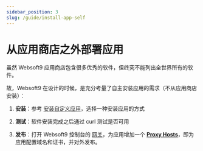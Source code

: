 ```yaml
---
sidebar_position: 3
slug: /guide/install-app-self
---
```


# 从应用商店之外部署应用

虽然 Websoft9 应用商店包含很多优秀的软件，但终究不能列出全世界所有的软件。  

故，Websoft9 在设计的时候，是充分考量了自主安装应用的需求（不从应用商店安装）：

1. **安装**：参考 [安装自定义应用](../quick/installapp.md#not-from-appstore)，选择一种安装应用的方式

2. **测试**：软件安装完成之后通过 curl 测试是否可用

3. **发布**：打开 Websoft9 控制台的 [网关](../quick/function/gateway)，为应用增加一个 **[Proxy Hosts](../function/gateway#add-proxhost)**，即为应用配置域名和证书，并对外发布。  
